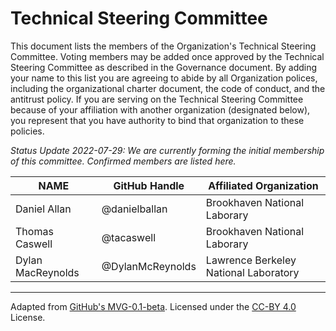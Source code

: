 # Technical Steering Committee

This document lists the members of the Organization's Technical Steering Committee. Voting members may be added once approved by the Technical Steering Committee as described in the Governance document. By adding your name to this list you are agreeing to abide by all Organization polices, including the organizational charter document, the code of conduct, and the antitrust policy. If you are serving on the Technical Steering Committee because of your affiliation with another organization (designated below), you represent that you have authority to bind that organization to these policies.

*Status Update 2022-07-29: We are currently forming the initial membership of this committee. Confirmed members are listed here.*

| **NAME** | **GitHub Handle** | **Affiliated Organization** |
| --- | --- | --- |
| Daniel Allan | @danielballan | Brookhaven National Laborary
| Thomas Caswell | @tacaswell | Brookhaven National Laborary
| Dylan MacReynolds | @DylanMcReynolds | Lawrence Berkeley National Laboratory

---
Adapted from [GitHub's MVG-0.1-beta](https://github.com/github/MVG). Licensed under the [CC-BY 4.0](https://creativecommons.org/licenses/by-sa/4.0/) License.

